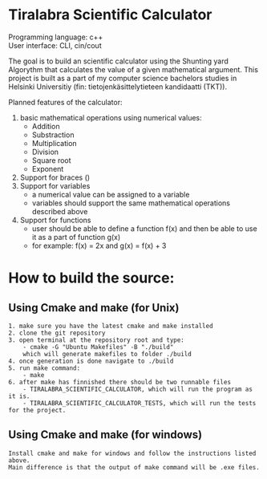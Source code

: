 # Tiralabra Scientific Calculator

Programming language: c++  
User interface: CLI, cin/cout

The goal is to build an scientific calculator using the Shunting yard Algorythm that calculates the value of a given mathematical argument.
This project is built as a part of my computer science bachelors studies in Helsinki Universitiy (fin: tietojenkäsittelytieteen kandidaatti (TKT)).

Planned features of the calculator:

1. basic mathematical operations using numerical values:
    - Addition
    - Substraction
    - Multiplication
    - Division
    - Square root
    - Exponent
2. Support for braces ()
3. Support for variables
    - a numerical value can be assigned to a variable
    - variables should support the same mathematical operations described above
4. Support for functions
    - user should be able to define a function f(x) and then be able to use it as a part of function g(x)
    - for example: f(x) = 2x and g(x) = f(x) + 3
# How to build the source:

## Using Cmake and make (for Unix)
    1. make sure you have the latest cmake and make installed
    2. clone the git repository
    3. open terminal at the repository root and type: 
        - cmake -G "Ubuntu Makefiles" -B "./build"
        which will generate makefiles to folder ./build
    4. once generation is done navigate to ./build
    5. run make command:
        - make
    6. after make has finnished there should be two runnable files
        - TIRALABRA_SCIENTIFIC_CALCULATOR, which will run the program as it is.
        - TIRALABRA_SCIENTIFIC_CALCULATOR_TESTS, which will run the tests for the project.
## Using Cmake and make (for windows)
    Install cmake and make for windows and follow the instructions listed above. 
    Main difference is that the output of make command will be .exe files.
